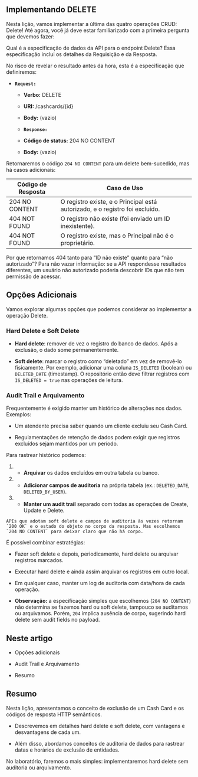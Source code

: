 ## Implementando DELETE  

Nesta lição, vamos implementar a última das quatro operações CRUD: Delete! Até agora, você já deve estar familiarizado com a primeira pergunta que devemos fazer: 

Qual é a especificação de dados da API para o endpoint Delete? Essa especificação inclui os detalhes da Requisição e da Resposta.

No risco de revelar o resultado antes da hora, esta é a especificação que definiremos:

  >>>

- **`Request:`** 
 

    - **Verbo:** DELETE  

    - **URI:** /cashcards/{id}  

    - **Body:** (vazio)  


  >>>


  >>>


  - **`Response:`**  


  - **Código de status:** 204 NO CONTENT  

  - **Body:** (vazio)  


Retornaremos o código `204 NO CONTENT` para um delete bem-sucedido, mas há casos adicionais:


  >>>
| Código de Resposta | Caso de Uso                                                                  |
|--------------------|------------------------------------------------------------------------------|
| 204 NO CONTENT     | O registro existe, e o Principal está autorizado, e o registro foi excluído. |
| 404 NOT FOUND      | O registro não existe (foi enviado um ID inexistente).                       |
| 404 NOT FOUND      | O registro existe, mas o Principal não é o proprietário.                     |
  >>>

Por que retornamos 404 tanto para “ID não existe” quanto para “não autorizado”? Para não vazar informação: se a API respondesse resultados diferentes, um usuário não autorizado poderia descobrir IDs que não tem permissão de acessar.


## Opções Adicionais 

Vamos explorar algumas opções que podemos considerar ao implementar a operação Delete.


### Hard Delete e Soft Delete


  - **Hard delete**: remover de vez o registro do banco de dados. Após a exclusão, o dado some permanentemente.  


  - **Soft delete**: marcar o registro como “deletado” em vez de removê-lo fisicamente. Por exemplo, adicionar uma coluna `IS_DELETED` (boolean) ou `DELETED_DATE` (timestamp). O repositório então deve filtrar registros com `IS_DELETED = true` nas operações de leitura.


### Audit Trail e Arquivamento  

Frequentemente é exigido manter um histórico de alterações nos dados. Exemplos: 


  >>>

  - Um atendente precisa saber quando um cliente excluiu seu Cash Card.  

  - Regulamentações de retenção de dados podem exigir que registros excluídos sejam mantidos por um período.  


  >>>


Para rastrear histórico podemos:  


  1. - **Arquivar** os dados excluídos em outra tabela ou banco.  


  2. - **Adicionar campos de auditoria** na própria tabela (ex.: `DELETED_DATE`, `DELETED_BY_USER`).  


  3. - **Manter um audit trail** separado com todas as operações de Create, Update e Delete.  


    APIs que adotam soft delete e campos de auditoria às vezes retornam `200 OK` e o estado do objeto no corpo da resposta. Mas escolhemos `204 NO CONTENT` para deixar claro que não há corpo.


É possível combinar estratégias:


  - Fazer soft delete e depois, periodicamente, hard delete ou arquivar registros marcados.  


  - Executar hard delete e ainda assim arquivar os registros em outro local.  


  - Em qualquer caso, manter um log de auditoria com data/hora de cada operação.  


  - **Observação:** a especificação simples que escolhemos (`204 NO CONTENT`) não determina se fazemos hard ou soft delete, tampouco se auditamos ou arquivamos. Porém, `204` implica ausência de corpo, sugerindo hard delete sem audit fields no payload.


## Neste artigo 

  - Opções adicionais  

  - Audit Trail e Arquivamento  

  - Resumo  


## Resumo  

Nesta lição, apresentamos o conceito de exclusão de um Cash Card e os códigos de resposta HTTP semânticos. 

  - Descrevemos em detalhes hard delete e soft delete, com vantagens e desvantagens de cada um. 
  
  
  - Além disso, abordamos conceitos de auditoria de dados para rastrear datas e horários de exclusão de entidades.

No laboratório, faremos o mais simples: implementaremos hard delete sem auditoria ou arquivamento.  
